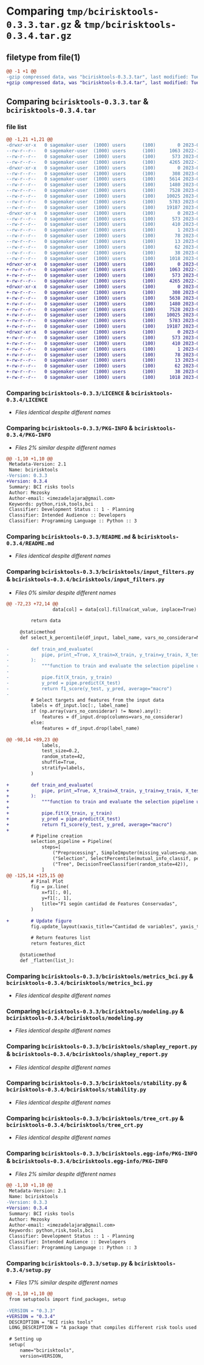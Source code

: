 # Comparing `tmp/bcirisktools-0.3.3.tar.gz` & `tmp/bcirisktools-0.3.4.tar.gz`

## filetype from file(1)

```diff
@@ -1 +1 @@
-gzip compressed data, was "bcirisktools-0.3.3.tar", last modified: Tue Jun  6 19:22:38 2023, max compression
+gzip compressed data, was "bcirisktools-0.3.4.tar", last modified: Tue Jun  6 19:27:45 2023, max compression
```

## Comparing `bcirisktools-0.3.3.tar` & `bcirisktools-0.3.4.tar`

### file list

```diff
@@ -1,21 +1,21 @@
-drwxr-xr-x   0 sagemaker-user  (1000) users      (100)        0 2023-06-06 19:22:38.307000 bcirisktools-0.3.3/
--rw-r--r--   0 sagemaker-user  (1000) users      (100)     1063 2022-10-12 10:00:20.000000 bcirisktools-0.3.3/LICENCE
--rw-r--r--   0 sagemaker-user  (1000) users      (100)      573 2023-06-06 19:22:38.300000 bcirisktools-0.3.3/PKG-INFO
--rw-r--r--   0 sagemaker-user  (1000) users      (100)     4265 2022-12-02 15:48:25.000000 bcirisktools-0.3.3/README.md
-drwxr-xr-x   0 sagemaker-user  (1000) users      (100)        0 2023-06-06 19:22:38.158000 bcirisktools-0.3.3/bcirisktools/
--rw-r--r--   0 sagemaker-user  (1000) users      (100)      308 2023-03-02 03:02:45.000000 bcirisktools-0.3.3/bcirisktools/__init__.py
--rw-r--r--   0 sagemaker-user  (1000) users      (100)     5614 2023-06-06 19:20:34.000000 bcirisktools-0.3.3/bcirisktools/input_filters.py
--rw-r--r--   0 sagemaker-user  (1000) users      (100)     1480 2023-03-02 03:02:45.000000 bcirisktools-0.3.3/bcirisktools/metrics_bci.py
--rw-r--r--   0 sagemaker-user  (1000) users      (100)     7528 2023-03-02 03:02:45.000000 bcirisktools-0.3.3/bcirisktools/modeling.py
--rw-r--r--   0 sagemaker-user  (1000) users      (100)    10025 2023-03-23 00:01:50.000000 bcirisktools-0.3.3/bcirisktools/shapley_report.py
--rw-r--r--   0 sagemaker-user  (1000) users      (100)     5783 2023-05-09 16:19:37.000000 bcirisktools-0.3.3/bcirisktools/stability.py
--rw-r--r--   0 sagemaker-user  (1000) users      (100)    19187 2023-05-09 13:13:17.000000 bcirisktools-0.3.3/bcirisktools/tree_crt.py
-drwxr-xr-x   0 sagemaker-user  (1000) users      (100)        0 2023-06-06 19:22:38.266000 bcirisktools-0.3.3/bcirisktools.egg-info/
--rw-r--r--   0 sagemaker-user  (1000) users      (100)      573 2023-06-06 19:22:37.000000 bcirisktools-0.3.3/bcirisktools.egg-info/PKG-INFO
--rw-r--r--   0 sagemaker-user  (1000) users      (100)      410 2023-06-06 19:22:37.000000 bcirisktools-0.3.3/bcirisktools.egg-info/SOURCES.txt
--rw-r--r--   0 sagemaker-user  (1000) users      (100)        1 2023-06-06 19:22:37.000000 bcirisktools-0.3.3/bcirisktools.egg-info/dependency_links.txt
--rw-r--r--   0 sagemaker-user  (1000) users      (100)       78 2023-06-06 19:22:37.000000 bcirisktools-0.3.3/bcirisktools.egg-info/requires.txt
--rw-r--r--   0 sagemaker-user  (1000) users      (100)       13 2023-06-06 19:22:37.000000 bcirisktools-0.3.3/bcirisktools.egg-info/top_level.txt
--rw-r--r--   0 sagemaker-user  (1000) users      (100)       62 2023-03-02 03:02:45.000000 bcirisktools-0.3.3/pyproject.toml
--rw-r--r--   0 sagemaker-user  (1000) users      (100)       38 2023-06-06 19:22:38.312000 bcirisktools-0.3.3/setup.cfg
--rw-r--r--   0 sagemaker-user  (1000) users      (100)     1018 2023-06-06 19:22:23.000000 bcirisktools-0.3.3/setup.py
+drwxr-xr-x   0 sagemaker-user  (1000) users      (100)        0 2023-06-06 19:27:45.338000 bcirisktools-0.3.4/
+-rw-r--r--   0 sagemaker-user  (1000) users      (100)     1063 2022-10-12 10:00:20.000000 bcirisktools-0.3.4/LICENCE
+-rw-r--r--   0 sagemaker-user  (1000) users      (100)      573 2023-06-06 19:27:45.333000 bcirisktools-0.3.4/PKG-INFO
+-rw-r--r--   0 sagemaker-user  (1000) users      (100)     4265 2022-12-02 15:48:25.000000 bcirisktools-0.3.4/README.md
+drwxr-xr-x   0 sagemaker-user  (1000) users      (100)        0 2023-06-06 19:27:45.207000 bcirisktools-0.3.4/bcirisktools/
+-rw-r--r--   0 sagemaker-user  (1000) users      (100)      308 2023-03-02 03:02:45.000000 bcirisktools-0.3.4/bcirisktools/__init__.py
+-rw-r--r--   0 sagemaker-user  (1000) users      (100)     5638 2023-06-06 19:27:22.000000 bcirisktools-0.3.4/bcirisktools/input_filters.py
+-rw-r--r--   0 sagemaker-user  (1000) users      (100)     1480 2023-03-02 03:02:45.000000 bcirisktools-0.3.4/bcirisktools/metrics_bci.py
+-rw-r--r--   0 sagemaker-user  (1000) users      (100)     7528 2023-03-02 03:02:45.000000 bcirisktools-0.3.4/bcirisktools/modeling.py
+-rw-r--r--   0 sagemaker-user  (1000) users      (100)    10025 2023-03-23 00:01:50.000000 bcirisktools-0.3.4/bcirisktools/shapley_report.py
+-rw-r--r--   0 sagemaker-user  (1000) users      (100)     5783 2023-05-09 16:19:37.000000 bcirisktools-0.3.4/bcirisktools/stability.py
+-rw-r--r--   0 sagemaker-user  (1000) users      (100)    19187 2023-05-09 13:13:17.000000 bcirisktools-0.3.4/bcirisktools/tree_crt.py
+drwxr-xr-x   0 sagemaker-user  (1000) users      (100)        0 2023-06-06 19:27:45.311000 bcirisktools-0.3.4/bcirisktools.egg-info/
+-rw-r--r--   0 sagemaker-user  (1000) users      (100)      573 2023-06-06 19:27:44.000000 bcirisktools-0.3.4/bcirisktools.egg-info/PKG-INFO
+-rw-r--r--   0 sagemaker-user  (1000) users      (100)      410 2023-06-06 19:27:44.000000 bcirisktools-0.3.4/bcirisktools.egg-info/SOURCES.txt
+-rw-r--r--   0 sagemaker-user  (1000) users      (100)        1 2023-06-06 19:27:44.000000 bcirisktools-0.3.4/bcirisktools.egg-info/dependency_links.txt
+-rw-r--r--   0 sagemaker-user  (1000) users      (100)       78 2023-06-06 19:27:44.000000 bcirisktools-0.3.4/bcirisktools.egg-info/requires.txt
+-rw-r--r--   0 sagemaker-user  (1000) users      (100)       13 2023-06-06 19:27:44.000000 bcirisktools-0.3.4/bcirisktools.egg-info/top_level.txt
+-rw-r--r--   0 sagemaker-user  (1000) users      (100)       62 2023-03-02 03:02:45.000000 bcirisktools-0.3.4/pyproject.toml
+-rw-r--r--   0 sagemaker-user  (1000) users      (100)       38 2023-06-06 19:27:45.342000 bcirisktools-0.3.4/setup.cfg
+-rw-r--r--   0 sagemaker-user  (1000) users      (100)     1018 2023-06-06 19:27:40.000000 bcirisktools-0.3.4/setup.py
```

### Comparing `bcirisktools-0.3.3/LICENCE` & `bcirisktools-0.3.4/LICENCE`

 * *Files identical despite different names*

### Comparing `bcirisktools-0.3.3/PKG-INFO` & `bcirisktools-0.3.4/PKG-INFO`

 * *Files 2% similar despite different names*

```diff
@@ -1,10 +1,10 @@
 Metadata-Version: 2.1
 Name: bcirisktools
-Version: 0.3.3
+Version: 0.3.4
 Summary: BCI risks tools
 Author: Mezosky
 Author-email: <imezadelajara@gmail.com>
 Keywords: python,risk,tools,bci
 Classifier: Development Status :: 1 - Planning
 Classifier: Intended Audience :: Developers
 Classifier: Programming Language :: Python :: 3
```

### Comparing `bcirisktools-0.3.3/README.md` & `bcirisktools-0.3.4/README.md`

 * *Files identical despite different names*

### Comparing `bcirisktools-0.3.3/bcirisktools/input_filters.py` & `bcirisktools-0.3.4/bcirisktools/input_filters.py`

 * *Files 0% similar despite different names*

```diff
@@ -72,23 +72,14 @@
                 data[col] = data[col].fillna(cat_value, inplace=True)
 
         return data
     
     @staticmethod
     def select_k_percentile(df_input, label_name, vars_no_considerar=None, fill_nan = -9999):
     
-        def train_and_evaluate(
-            pipe, print_=True, X_train=X_train, y_train=y_train, X_test=X_test, y_test=y_test
-        ):
-            """function to train and evaluate the selection pipeline using the f1-score"""
-
-            pipe.fit(X_train, y_train)
-            y_pred = pipe.predict(X_test)
-            return f1_score(y_test, y_pred, average="macro")
-
         # Select targets and features from the input data
         labels = df_input.loc[:, label_name]
         if (np.array(vars_no_considerar) != None).any():
             features = df_input.drop(columns=vars_no_considerar)
         else:
             features = df_input.drop(label_name)
 
@@ -98,14 +89,23 @@
             labels,
             test_size=0.2,
             random_state=42,
             shuffle=True,
             stratify=labels,
         )
 
+        def train_and_evaluate(
+            pipe, print_=True, X_train=X_train, y_train=y_train, X_test=X_test, y_test=y_test
+        ):
+            """function to train and evaluate the selection pipeline using the f1-score"""
+
+            pipe.fit(X_train, y_train)
+            y_pred = pipe.predict(X_test)
+            return f1_score(y_test, y_pred, average="macro")
+
         # Pipeline creation
         selection_pipeline = Pipeline(
             steps=[
                 ("Preprocessing", SimpleImputer(missing_values=np.nan, strategy='constant', fill_value=fill_nan)),
                 ("Selection", SelectPercentile(mutual_info_classif, percentile=20)),
                 ("Tree", DecisionTreeClassifier(random_state=42)),
             ]
@@ -125,14 +125,15 @@
         # Final Plot
         fig = px.line(
             x=f1[:, 0],
             y=f1[:, 1],
             title="F1 según cantidad de Features Conservadas",
         )
 
+        # Update figure
         fig.update_layout(xaxis_title="Cantidad de variables", yaxis_title="F1 Score")
 
         # Return features list
         return features_dict
 
     @staticmethod
     def _flatten(list_):
```

### Comparing `bcirisktools-0.3.3/bcirisktools/metrics_bci.py` & `bcirisktools-0.3.4/bcirisktools/metrics_bci.py`

 * *Files identical despite different names*

### Comparing `bcirisktools-0.3.3/bcirisktools/modeling.py` & `bcirisktools-0.3.4/bcirisktools/modeling.py`

 * *Files identical despite different names*

### Comparing `bcirisktools-0.3.3/bcirisktools/shapley_report.py` & `bcirisktools-0.3.4/bcirisktools/shapley_report.py`

 * *Files identical despite different names*

### Comparing `bcirisktools-0.3.3/bcirisktools/stability.py` & `bcirisktools-0.3.4/bcirisktools/stability.py`

 * *Files identical despite different names*

### Comparing `bcirisktools-0.3.3/bcirisktools/tree_crt.py` & `bcirisktools-0.3.4/bcirisktools/tree_crt.py`

 * *Files identical despite different names*

### Comparing `bcirisktools-0.3.3/bcirisktools.egg-info/PKG-INFO` & `bcirisktools-0.3.4/bcirisktools.egg-info/PKG-INFO`

 * *Files 2% similar despite different names*

```diff
@@ -1,10 +1,10 @@
 Metadata-Version: 2.1
 Name: bcirisktools
-Version: 0.3.3
+Version: 0.3.4
 Summary: BCI risks tools
 Author: Mezosky
 Author-email: <imezadelajara@gmail.com>
 Keywords: python,risk,tools,bci
 Classifier: Development Status :: 1 - Planning
 Classifier: Intended Audience :: Developers
 Classifier: Programming Language :: Python :: 3
```

### Comparing `bcirisktools-0.3.3/setup.py` & `bcirisktools-0.3.4/setup.py`

 * *Files 17% similar despite different names*

```diff
@@ -1,10 +1,10 @@
 from setuptools import find_packages, setup
 
-VERSION = "0.3.3"
+VERSION = "0.3.4"
 DESCRIPTION = "BCI risks tools"
 LONG_DESCRIPTION = "A package that compiles different risk tools used by BCI bank."
 
 # Setting up
 setup(
     name="bcirisktools",
     version=VERSION,
```

